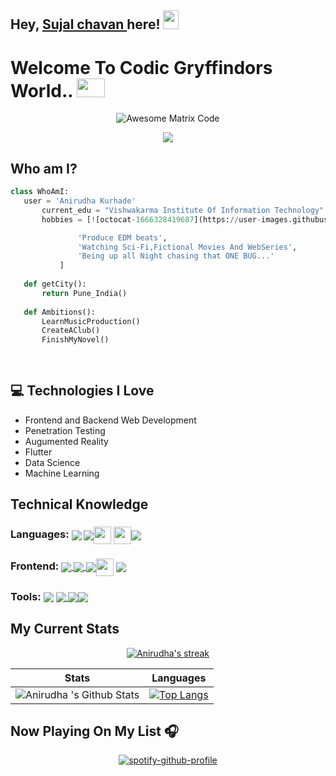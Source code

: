 ## Hey, [Sujal chavan ](https://www.linkedin.com/in/sujalchavan1018/)  here! <img src="https://media.giphy.com/media/hvRJCLFzcasrR4ia7z/giphy.gif" height="30px" width="25px">

<h1>Welcome To  Codic Gryffindors  World..  <img src="https://media.giphy.com/media/Js1Fd7ANot7Q7ZXEcb/giphy.gif" height="30px" width="45px"> </h1>
<div align="center">
<img src = 'https://github.com/sujallchavan/sujallchavan/blob/master/original-2e28c2c6661cc9e0ae3ed5b5594c7e90.gif' alt = 'Awesome Matrix Code' />
</div>
<p align='center'><img src='https://visitor-badge.laobi.icu/badge?page_id=sujallchavan'></p>

## Who am I?
 ```python
 class WhoAmI:
 	user = 'Anirudha Kurhade'
		current_edu = "Vishwakarma Institute Of Information Technology"
		hobbies = [![octocat-1666328419687](https://user-images.githubusercontent.com/63186413/197313016-37c854ca-e068-429e-ab61-35b70c9ac785.png)

				'Produce EDM beats',
				'Watching Sci-Fi,Fictional Movies And WebSeries',
				'Being up all Night chasing that ONE BUG...'
			]
	
	def getCity():
		return Pune_India()
	
	def Ambitions():
		LearnMusicProduction()
		CreateAClub()
		FinishMyNovel()
		
	
 ```
 ## :computer: Technologies I Love

* Frontend and Backend Web Development
* Penetration Testing
* Augumented Reality
* Flutter
* Data Science
* Machine Learning

## Technical Knowledge
 ### Languages: <img align="center" src="https://img.icons8.com/color/32/000000/java-coffee-cup-logo--v1.png"/> <a href="https://developer.mozilla.org/en-US/docs/Web/JavaScript"><img align="center" src="https://img.icons8.com/color/30/4a90e2/javascript--v1.png"/></a><img align="center" src = 'https://github.com/MarikIshtar007/MarikIshtar007/blob/master/images/c-original.svg' width='28'  /> <img align="center" src = 'https://github.com/MarikIshtar007/MarikIshtar007/blob/master/images/cpp.svg' width='28'  /><img align="center" src="https://img.icons8.com/color/32/000000/java-coffee-cup-logo--v1.png"/>


### Frontend: <a href="https://developer.mozilla.org/en-US/docs/Web/html"><img align="center"  src="https://img.icons8.com/color/30/000000/html-5--v1.png"/></a><a href="https://developer.mozilla.org/en-US/docs/Web/css"> <img align="center" src="https://img.icons8.com/color/30/000000/css3.png"/></a><a href="https://developer.mozilla.org/en-US/docs/Web/JavaScript"> <img align="center" src="https://img.icons8.com/color/30/4a90e2/javascript--v1.png"/></a><img align="center" src = 'https://github.com/MarikIshtar007/MarikIshtar007/blob/master/images/bootstrap.svg' width='28'  /> <a href="https://sass-lang.com/"><img align="center" src="https://img.icons8.com/color/30/000000/sass.png"/></a>


### Tools: <a href="https://git-scm.com/"><img align="center" src="https://img.icons8.com/color/30/4a90e2/git.png"/></a><a> <img align="center" src="https://img.icons8.com/fluency/30/000000/github.png"/></a><a href="https://code.visualstudio.com/"> <img align="center" src="https://img.icons8.com/fluency/30/000000/visual-studio-code-2019.png"/></a><img align="center" src="https://img.icons8.com/color/32/000000/pycharm.png"/>

## My Current Stats
<p align="center">
    <a href="https://github.com/anikurhade/github-readme-streak-stats">
        <img title="🔥 Get streak stats for your profile at git.io/streak-stats" alt="Anirudha's streak" src="https://github-readme-streak-stats.herokuapp.com/?user=anikurhade&theme=black-ice&hide_border=true&stroke=0000&background=060A0CD0"/>
    </a>
</p>

Stats | Languages
------| ----------
![Anirudha 's Github Stats](https://github-readme-stats.vercel.app/api?username=anikurhade&show_icons=true&theme=midnight-purple) |  [![Top Langs](https://github-readme-stats.vercel.app/api/top-langs/?username=anikurhade&layout=compact&theme=midnight-purple&langs_count=5)](https://github.com/anikurhade/github-readme-stats)

## Now Playing On My List 🎧
 <div align="center">

[![spotify-github-profile](https://spotify-github-profile.vercel.app/api/view?uid=n0cw1z461q8a0dyq3b030p6yk&cover_image=true&theme=novatorem&bar_color=53b14f&bar_color_cover=true)](https://spotify-github-profile.vercel.app/api/view?uid=n0cw1z461q8a0dyq3b030p6yk&redirect=true)
	
<br/>

